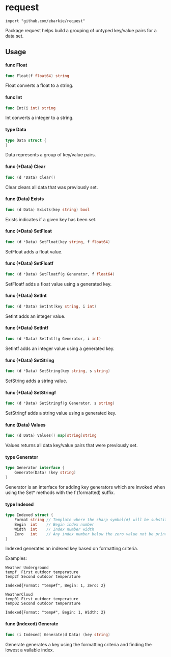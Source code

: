 # request
```
import "github.com/ebarkie/request"
```

Package request helps build a grouping of untyped key/value pairs for a data
set.

## Usage

#### func  Float

```go
func Float(f float64) string
```
Float converts a float to a string.

#### func  Int

```go
func Int(i int) string
```
Int converts a integer to a string.

#### type Data

```go
type Data struct {
}
```

Data represents a group of key/value pairs.

#### func (*Data) Clear

```go
func (d *Data) Clear()
```
Clear clears all data that was previously set.

#### func (Data) Exists

```go
func (d Data) Exists(key string) bool
```
Exists indicates if a given key has been set.

#### func (*Data) SetFloat

```go
func (d *Data) SetFloat(key string, f float64)
```
SetFloat adds a float value.

#### func (*Data) SetFloatf

```go
func (d *Data) SetFloatf(g Generator, f float64)
```
SetFloatf adds a float value using a generated key.

#### func (*Data) SetInt

```go
func (d *Data) SetInt(key string, i int)
```
SetInt adds an integer value.

#### func (*Data) SetIntf

```go
func (d *Data) SetIntf(g Generator, i int)
```
SetIntf adds an integer value using a generated key.

#### func (*Data) SetString

```go
func (d *Data) SetString(key string, s string)
```
SetString adds a string value.

#### func (*Data) SetStringf

```go
func (d *Data) SetStringf(g Generator, s string)
```
SetStringf adds a string value using a generated key.

#### func (Data) Values

```go
func (d Data) Values() map[string]string
```
Values returns all data key/value pairs that were previously set.

#### type Generator

```go
type Generator interface {
	Generate(Data) (key string)
}
```

Generator is an interface for adding key generators which are invoked when using
the Set* methods with the f (formatted) suffix.

#### type Indexed

```go
type Indexed struct {
	Format string // Template where the sharp symbol(#) will be substituted for the number
	Begin  int    // Begin index number
	Width  int    // Index number width
	Zero   int    // Any index number below the zero value not be printed (it's implied)
}
```

Indexed generates an indexed key based on formatting criteria.

Examples:

    Weather Underground
    tempf  First outdoor temperature
    temp2f Second outdoor temperature

    Indexed{Format: "temp#f", Begin: 1, Zero: 2}

    WeatherCloud
    temp01 First outdoor temperature
    temp02 Second outdoor temperature

    Indexed{Format: "temp#", Begin: 1, Width: 2}

#### func (Indexed) Generate

```go
func (i Indexed) Generate(d Data) (key string)
```
Generate generates a key using the formatting criteria and finding the lowest a
vailable index.
